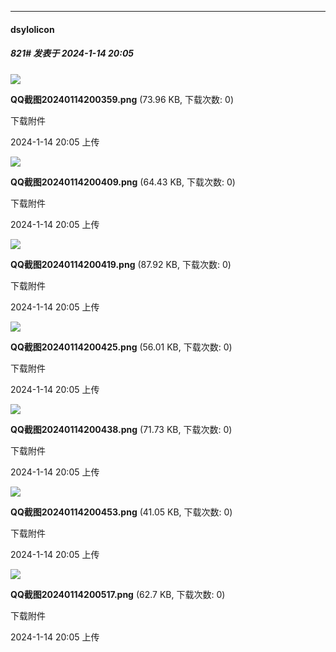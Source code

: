 
*****

####  dsylolicon  
##### 821#       发表于 2024-1-14 20:05

<img src="https://img.saraba1st.com/forum/202401/14/200530rwlzjsxffcof1zdr.png" referrerpolicy="no-referrer">

<strong>QQ截图20240114200359.png</strong> (73.96 KB, 下载次数: 0)

下载附件

2024-1-14 20:05 上传

<img src="https://img.saraba1st.com/forum/202401/14/200530rqu8ae8mh44mu01r.png" referrerpolicy="no-referrer">

<strong>QQ截图20240114200409.png</strong> (64.43 KB, 下载次数: 0)

下载附件

2024-1-14 20:05 上传

<img src="https://img.saraba1st.com/forum/202401/14/200530ghmi5bzx6tyiii8t.png" referrerpolicy="no-referrer">

<strong>QQ截图20240114200419.png</strong> (87.92 KB, 下载次数: 0)

下载附件

2024-1-14 20:05 上传

<img src="https://img.saraba1st.com/forum/202401/14/200530taw5awrswds6vv0v.png" referrerpolicy="no-referrer">

<strong>QQ截图20240114200425.png</strong> (56.01 KB, 下载次数: 0)

下载附件

2024-1-14 20:05 上传

<img src="https://img.saraba1st.com/forum/202401/14/200529rgi05e3nkrnw4gue.png" referrerpolicy="no-referrer">

<strong>QQ截图20240114200438.png</strong> (71.73 KB, 下载次数: 0)

下载附件

2024-1-14 20:05 上传

<img src="https://img.saraba1st.com/forum/202401/14/200529vb5kb5zhphkuk45q.png" referrerpolicy="no-referrer">

<strong>QQ截图20240114200453.png</strong> (41.05 KB, 下载次数: 0)

下载附件

2024-1-14 20:05 上传

<img src="https://img.saraba1st.com/forum/202401/14/200529kx6127n3na94p9kp.png" referrerpolicy="no-referrer">

<strong>QQ截图20240114200517.png</strong> (62.7 KB, 下载次数: 0)

下载附件

2024-1-14 20:05 上传

